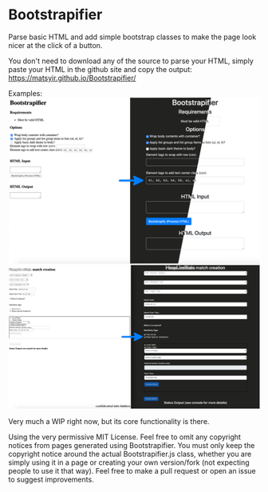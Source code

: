 # Bootstrapifier
Parse basic HTML and add simple bootstrap classes to make the page look nicer at the click of a button.

You don't need to download any of the source to parse your HTML, simply paste your HTML in the github site and copy the output: https://matsyir.github.io/Bootstrapifier/

Examples:
![Bootstrapifier demo 1](./demoImages/bootstrapifierDemo1.jpg)
![Bootstrapifier demo 2](./demoImages/bootstrapifierDemo2.jpg)

Very much a WIP right now, but its core functionality is there.

Using the very permissive MIT License. Feel free to omit any copyright notices from pages generated using Bootstrapifier. You must only keep the copyright notice around the actual Bootstrapifier.js class, whether you are simply using it in a page or creating your own version/fork (not expecting people to use it that way). Feel free to make a pull request or open an issue to suggest improvements.
